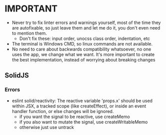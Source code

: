 # IMPORTANT

- Never try to fix linter errors and warnings yourself, most of the time they are autofixable, so just leave them and let me do it, you don't even need to mention them.
  - Don't fix these: input order, unocss class order, indentation, etc
- The terminal is Windows CMD, so linux commands are not available.
- No need to care about backwards compatibility whatsoever, no one uses the app, we change what we want. It's more important to create the best implementation, instead of worrying about breaking changes

## SolidJS

### Errors

- eslint solid/reactivity: The reactive variable 'props.x' should be used within JSX, a tracked scope (like createEffect), or inside an event handler function, or else changes will be ignored.
  - if you want the signal to be reactive, use createMemo
  - if you also want to mutate the signal, use createWritableMemo
  - otherwise just use untrack
